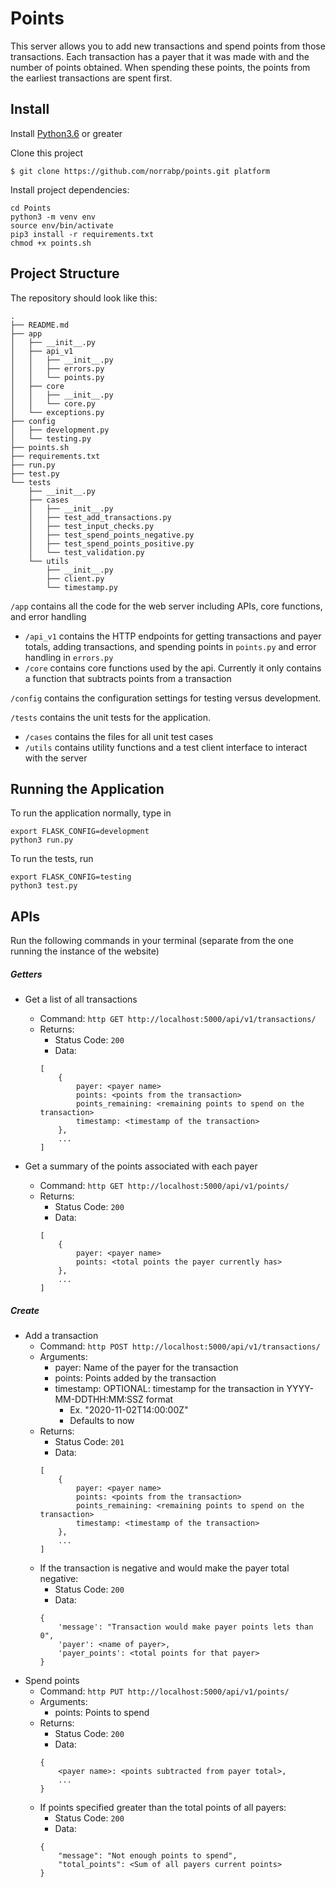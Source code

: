 # Points
This server allows you to add new transactions and spend points from those transactions. Each transaction has a payer that it was made with and the number of points obtained. When spending these points, the points from the earliest transactions are spent first.

## Install

Install [Python3.6](https://www.python.org/downloads/) or greater

Clone this project

```
$ git clone https://github.com/norrabp/points.git platform
```

Install project dependencies:

```
cd Points
python3 -m venv env
source env/bin/activate
pip3 install -r requirements.txt
chmod +x points.sh
```

## Project Structure

The repository should look like this:
```
.
├── README.md
├── app
│   ├── __init__.py
│   ├── api_v1
│   │   ├── __init__.py
│   │   ├── errors.py
│   │   └── points.py
│   ├── core
│   │   ├── __init__.py
│   │   └── core.py
│   └── exceptions.py
├── config
│   ├── development.py
│   └── testing.py
├── points.sh
├── requirements.txt
├── run.py
├── test.py
└── tests
    ├── __init__.py
    ├── cases
    │   ├── __init__.py
    │   ├── test_add_transactions.py
    │   ├── test_input_checks.py
    │   ├── test_spend_points_negative.py
    │   ├── test_spend_points_positive.py
    │   └── test_validation.py
    └── utils
        ├── __init__.py
        ├── client.py
        └── timestamp.py
```
`/app` contains all the code for the web server including APIs, core functions,
and error handling
- `/api_v1` contains the HTTP endpoints for getting transactions and payer totals, adding transactions, and spending points in `points.py` and error handling in `errors.py`
- `/core` contains core functions used by the api. Currently it only contains a function that subtracts points from a transaction

`/config` contains the configuration settings for testing versus development.

`/tests` contains the unit tests for the application.
- `/cases` contains the files for all unit test cases
- `/utils` contains utility functions and a test client interface to interact with the server

## Running the Application

To run the application normally, type in 

```
export FLASK_CONFIG=development
python3 run.py
```

To run the tests, run
```
export FLASK_CONFIG=testing
python3 test.py
```

## APIs

Run the following commands in your terminal (separate from the one running the instance of the website)

##### Getters

- Get a list of all transactions
    - Command: `http GET http://localhost:5000/api/v1/transactions/`
    - Returns:
        - Status Code: `200`
        - Data: 
        ```
        [
            {
                payer: <payer name>
                points: <points from the transaction>
                points_remaining: <remaining points to spend on the transaction>
                timestamp: <timestamp of the transaction>
            },
            ...
        ]
        ```

- Get a summary of the points associated with each payer
    - Command: `http GET http://localhost:5000/api/v1/points/`
    - Returns:
        - Status Code: `200`
        - Data: 
        ```
        [
            {
                payer: <payer name>
                points: <total points the payer currently has>
            },
            ...
        ]
        ```

##### Create

- Add a transaction
    - Command: `http POST http://localhost:5000/api/v1/transactions/`
    - Arguments:
        - payer: Name of the payer for the transaction
        - points: Points added by the transaction
        - timestamp: OPTIONAL: timestamp for the transaction in YYYY-MM-DDTHH:MM:SSZ format
            - Ex. "2020-11-02T14:00:00Z"
            - Defaults to now
    - Returns:
        - Status Code: `201`
        - Data: 
        ```
        [
            {
                payer: <payer name>
                points: <points from the transaction>
                points_remaining: <remaining points to spend on the transaction>
                timestamp: <timestamp of the transaction>
            },
            ...
        ]
        ```
    - If the transaction is negative and would make the payer total negative:
        - Status Code: `200`
        - Data:
        ```
        {
            'message': "Transaction would make payer points lets than 0",
            'payer': <name of payer>,
            'payer_points': <total points for that payer>
        }
        ```
- Spend points
    - Command: `http PUT http://localhost:5000/api/v1/points/`
    - Arguments:
        - points: Points to spend
    - Returns:
        - Status Code: `200`
        - Data: 
        ```
        {
            <payer name>: <points subtracted from payer total>,
            ...
        }
        ```
    - If points specified greater than the total points of all payers:
        - Status Code: `200`
        - Data:
        ```
        {
            "message": "Not enough points to spend",
            "total_points": <Sum of all payers current points>
        }
        ```

